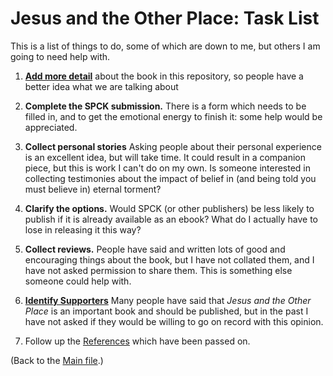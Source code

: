 # Jesus and the Other Place: Task List

This is a list of things to do, some of which are down to me, but others I am going to need help with.

1. [**Add more detail**](Detail.md) about the book in this repository, so people have a better idea what we are talking about

1. **Complete the SPCK submission.**  There is a form which needs to be filled in, and to get the emotional energy to finish it: some help would be appreciated. 

1. **Collect personal stories**
   Asking people about their personal experience is an excellent idea, but will take time. It could result
   in a companion piece, but this is work I can't do on my own.  Is someone interested in collecting 
   testimonies about the impact of belief in (and being told you must believe in) eternal torment?

1. **Clarify the options.**
  Would SPCK (or other publishers) be less likely to publish if it is already available as an ebook?
  What do I actually have to lose in releasing it this way?

1. **Collect reviews.**
  People have said and written lots of good and encouraging things about the book, but I have not 
  collated them, and I have not asked permission to share them.  This is something else someone 
  could help with.

1. **[Identify Supporters](Supporters.md)**
   Many people have said that *Jesus and the Other Place* is an important book and should be published,
   but in the past I have not asked if they would be willing to go on record with this opinion.

1. Follow up the [References](Follow-Up.md) which have been passed on.

(Back to the [Main file](README.md).)
